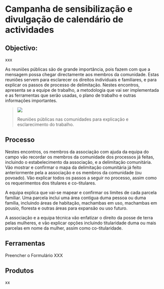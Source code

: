 # Campanha de sensibilização e divulgação de calendário de actividades

## **Objectivo:**

xxx

As reuniões públicas são de grande importância, pois fazem com que a mensagem possa chegar directamente aos membros da comunidade. Estas reuniões servem para esclarecer os direitos individuais e familiares, e para explicar os passos de processo de delimitação. Nestes encontros, apresenta se a equipe de trabalho, a metodologia que vai ser implementada e as ferramentas que serão usadas, o plano de trabalho e outras informações importantes.

> ![](https://cavateco.gitbooks.io/cavateco-legend-manual/content/v/530ecdb2c486b274615ac19828fbbb1dba277b30/assets/meet_pic.jpg)
>
> Reuniões públicas nas comunidades para explicação e esclarecimento do trabalho.

## **Processo**

Nestes encontros, os membros da associação com ajuda da equipa do campo vão recordar os membros da comunidade dos processos já feitas, incluindo o estabelecimento da associação, e a delimitação comunitária. Vão mostrar e confirmar o mapa da delimitação comunitária já feito anteriormente pela a associação e os membros da comunidade \(ou povoado\). Vão explicar todos os passos a seguir no processo, assim como os requerimentos dos titulares e co-titulares.

A equipa explica que vai-se mapear e confirmar os limites de cada parcela familiar. Uma parcela inclui uma área contigua duma pessoa ou duma família, incluindo áreas de habitação, machambas em uso, machambas em pousio, floresta e outras áreas para expansão ou uso futuro.

A associação e a equipa técnica vão enfatizar o direito da posse de terra pelas mulheres, e vão explicar opções incluindo titularidade duma ou mais parcelas em nome da mulher, assim como co-titularidade.

## **Ferramentas**

Preencher o Formulário XXX

## **Produtos**

xx

